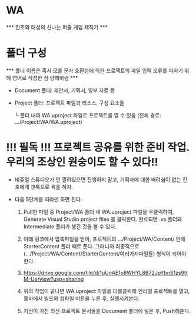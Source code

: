 # WA

*** 진호와 태성의 신나는 퍼즐 게임 제작기 ***



# 폴더 구성

*** 폴더 이름은 혹시 모를 문자 호환성에 의한 프로젝트의 파일 입력 오류를 피하기 위해 영어로 작성한 점 양해바람 ***

- Document 폴더: 제안서, 기획서, 일부 자료 등

- Project 폴더: 프로젝트 파일과 리소스, 구성 요소들

  └ 폴더 내의 WA.uproject 파일로 프로젝트를 열 수 있음 (전체 경로: .../Project/WA/WA.uproject)



# !!! 필독 !!!    프로젝트 공유를 위한 준비 작업. 우리의 조상인 원숭이도 할 수 있다!!

- 비쥬얼 스튜디오가 안 깔려있으면 진행하지 말고, 기획자에 대한 배려심이 없는 진호에게 갠톡으로 욕을 하자.

- 다음 5단계를 따라만 하면 된다.

    1. Pull한 파일 중 Project/WA 폴더 내 WA.uproject 파일을 우클릭하여, Generate Visual Studio project files 를 클릭한다.
        완료되면 .vs 폴더와 Intermediate 폴더가 생긴 것을 볼 수 있다.

    2. 아래 링크에서 압축파일을 받아, 프로젝트의 .../Project/WA/Content/ 안에 StarterContent 폴더 째로 푼다.
        그러니까 최종적으로 (.../Project/WA/Content/StarterContent/여러가지파일들) 형식이 되어야 한다.

    3. https://drive.google.com/file/d/1uUnAE1o8WHYL8B72JpYbnS1zs9ttM-Ue/view?usp=sharing

    4. 위의 작업이 끝나면 WA.uproject 파일을 더블클릭해 언리얼 프로젝트를 열고, 툴바에서 빌드와 컴파일 버튼을 누른 후, 실행시켜본다.

    5. 자신이 가진 최신 프로젝트 문서들을 Document 폴더에 넣은 후, Push해준다.